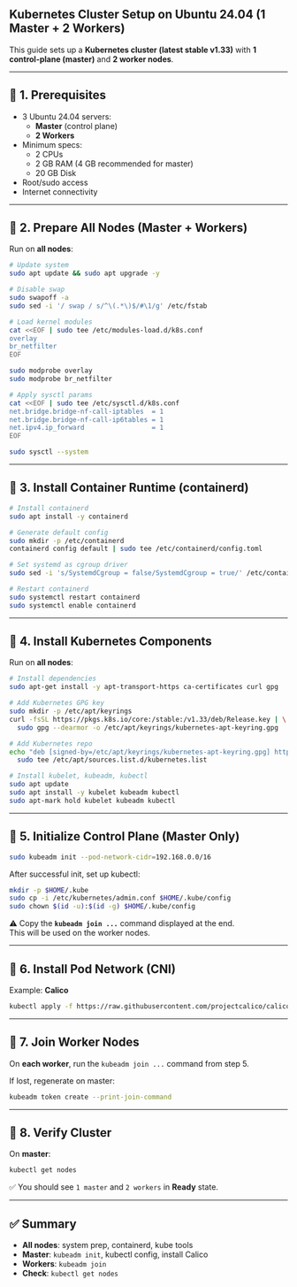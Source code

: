## Kubernetes Cluster Setup on Ubuntu 24.04 (1 Master + 2 Workers)

This guide sets up a **Kubernetes cluster (latest stable v1.33)** with **1 control-plane (master)** and **2 worker nodes**.

---

## 🔹 1. Prerequisites

- 3 Ubuntu 24.04 servers:
  - **Master** (control plane)
  - **2 Workers**
- Minimum specs:
  - 2 CPUs
  - 2 GB RAM (4 GB recommended for master)
  - 20 GB Disk
- Root/sudo access
- Internet connectivity

---

## 🔹 2. Prepare All Nodes (Master + Workers)

Run on **all nodes**:

```bash
# Update system
sudo apt update && sudo apt upgrade -y

# Disable swap
sudo swapoff -a
sudo sed -i '/ swap / s/^\(.*\)$/#\1/g' /etc/fstab

# Load kernel modules
cat <<EOF | sudo tee /etc/modules-load.d/k8s.conf
overlay
br_netfilter
EOF

sudo modprobe overlay
sudo modprobe br_netfilter

# Apply sysctl params
cat <<EOF | sudo tee /etc/sysctl.d/k8s.conf
net.bridge.bridge-nf-call-iptables  = 1
net.bridge.bridge-nf-call-ip6tables = 1
net.ipv4.ip_forward                 = 1
EOF

sudo sysctl --system
```

---

## 🔹 3. Install Container Runtime (containerd)

```bash
# Install containerd
sudo apt install -y containerd

# Generate default config
sudo mkdir -p /etc/containerd
containerd config default | sudo tee /etc/containerd/config.toml

# Set systemd as cgroup driver
sudo sed -i 's/SystemdCgroup = false/SystemdCgroup = true/' /etc/containerd/config.toml

# Restart containerd
sudo systemctl restart containerd
sudo systemctl enable containerd
```

---

## 🔹 4. Install Kubernetes Components

Run on **all nodes**:

```bash
# Install dependencies
sudo apt-get install -y apt-transport-https ca-certificates curl gpg

# Add Kubernetes GPG key
sudo mkdir -p /etc/apt/keyrings
curl -fsSL https://pkgs.k8s.io/core:/stable:/v1.33/deb/Release.key | \
  sudo gpg --dearmor -o /etc/apt/keyrings/kubernetes-apt-keyring.gpg

# Add Kubernetes repo
echo "deb [signed-by=/etc/apt/keyrings/kubernetes-apt-keyring.gpg] https://pkgs.k8s.io/core:/stable:/v1.33/deb/ /" | \
  sudo tee /etc/apt/sources.list.d/kubernetes.list

# Install kubelet, kubeadm, kubectl
sudo apt update
sudo apt install -y kubelet kubeadm kubectl
sudo apt-mark hold kubelet kubeadm kubectl
```

---

## 🔹 5. Initialize Control Plane (Master Only)

```bash
sudo kubeadm init --pod-network-cidr=192.168.0.0/16
```

After successful init, set up kubectl:

```bash
mkdir -p $HOME/.kube
sudo cp -i /etc/kubernetes/admin.conf $HOME/.kube/config
sudo chown $(id -u):$(id -g) $HOME/.kube/config
```

⚠️ Copy the **`kubeadm join ...`** command displayed at the end.  
This will be used on the worker nodes.

---

## 🔹 6. Install Pod Network (CNI)

Example: **Calico**

```bash
kubectl apply -f https://raw.githubusercontent.com/projectcalico/calico/v3.27.3/manifests/calico.yaml
```

---

## 🔹 7. Join Worker Nodes

On **each worker**, run the `kubeadm join ...` command from step 5.

If lost, regenerate on master:

```bash
kubeadm token create --print-join-command
```

---

## 🔹 8. Verify Cluster

On **master**:

```bash
kubectl get nodes
```

✅ You should see `1 master` and `2 workers` in **Ready** state.

---

## ✅ Summary

- **All nodes**: system prep, containerd, kube tools  
- **Master**: `kubeadm init`, kubectl config, install Calico  
- **Workers**: `kubeadm join`  
- **Check**: `kubectl get nodes`
